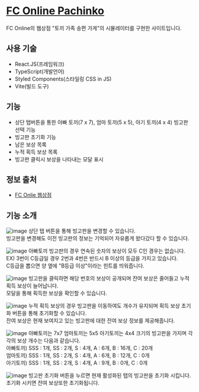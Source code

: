 # [FC Online Pachinko](https://fc-online-pachinko.vercel.app)
FC Online의 웹상점 "토끼 가족 송편 가게"의 시뮬레이터를 구현한 사이트입니다.
## 사용 기술
- React.JS(프레임워크)
- TypeScript(개발언어)
- Styled Components(스타일링 CSS in JS)
- Vite(빌드 도구)

## 기능

- 상단 탭버튼을 통한 아빠 토끼(7 x 7), 엄마 토끼(5 x 5), 아기 토끼(4 x 4) 빙고판 선택 기능
- 빙고판 초기화 기능
- 남은 보상 목록
- 누적 획득 보상 목록
- 빙고판 클릭시 보상을 나타내는 모달 표시

## 정보 출처
- [FC Onlie 웹상점](https://shop.fconline.nexon.com/Events/240829/TheThreeRabbit)

## 기능 소개
![image](https://github.com/user-attachments/assets/e8ca76ff-0797-409e-b4e4-d6af0e2f90a5)
상단 탭 버튼을 통해 빙고판을 변경할 수 있습니다. <br/> 
빙고판을 변경해도 이전 빙고판의 정보는 기억되어 자유롭게 왔다갔다 할 수 있습니다.

![image](https://github.com/user-attachments/assets/342324ce-ddfd-48b3-a5af-cf252fad9817)
아빠토끼 빙고판의 경우 연속된 숫자의 보상이 모두 C인 경우는 없습니다. <br/>
EX) 3번이 C등급일 경우 2번과 4번은 반드시 B 이상의 등급을 가지고 있습니다. <br/>
C등급을 뽑으면 양 옆에 "B등급 이상"이라는 힌트를 띄워줍니다.

![image](https://github.com/user-attachments/assets/8dc17fc7-3ac7-4bda-b5aa-ae2daccfff05)
빙고판을 클릭하면 해당 번호의 보상이 공개되며 잔여 보상은 줄어들고 누적 획득 보상이 늘어납니다. <br/>
모달을 통해 획득한 보상을 확인할 수 있습니다.

![image](https://github.com/user-attachments/assets/72ae7b1d-725a-474b-8a1e-22be0d39a08b)
누적 획득 보상의 경우 빙고판을 이동하여도 개수가 유지되며 획득 보상 초기화 버튼을 통해 초기화할 수 있습니다.<br/>
잔여 보상은 현재 보여지고 있는 빙고판에 대한 잔여 보상 정보를 제공해줍니다.

![image](https://github.com/user-attachments/assets/33034e29-6e07-41df-a632-f4f169fabdf2)
아빠토끼는 7x7 엄마토끼는 5x5 아기토끼는 4x4 크기의 빙고판을 가지며 각각의 보상 개수는 다음과 같습니다. <br/>
아빠토끼) SSS : 1개, SS : 2개, S : 4개, A : 6개, B : 16개, C : 20개<br/>
엄마토끼) SSS : 1개, SS : 2개, S : 4개, A : 6개, B : 12개, C : 0개<br/>
아기토끼) SSS : 1개, SS : 2개, S : 4개, A : 9개, B : 0개, C : 0개

![image](https://github.com/user-attachments/assets/ea4d8048-1891-46c7-b54a-d593c0e61183)
빙고판 초기화 버튼을 누르면 현재 활성화된 탭의 빙고판을 초기화 시킵니다.
<br/> 초기화 시키면 잔여 보상또한 초기화됩니다.



